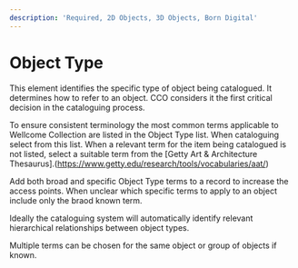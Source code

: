 ```yaml
---
description: 'Required, 2D Objects, 3D Objects, Born Digital'
---
```


# Object Type

This element identifies the specific type of object being catalogued. It determines how to refer to an object. CCO considers it the first critical decision in the cataloguing process.

To ensure consistent terminology the most common terms applicable to Wellcome Collection are listed in the Object Type list. When cataloguing select from this list. When a relevant term for the item being catalogued is not listed, select a suitable term from the [Getty Art & Architecture Thesaurus].(https://www.getty.edu/research/tools/vocabularies/aat/)

Add both broad and specific Object Type terms to a record to increase the access points. When unclear which specific terms to apply to an object include only the braod known term. 

Ideally the cataloguing system will automatically identify relevant hierarchical relationships between object types. 

Multiple terms can be chosen for the same object or group of objects if known. 

